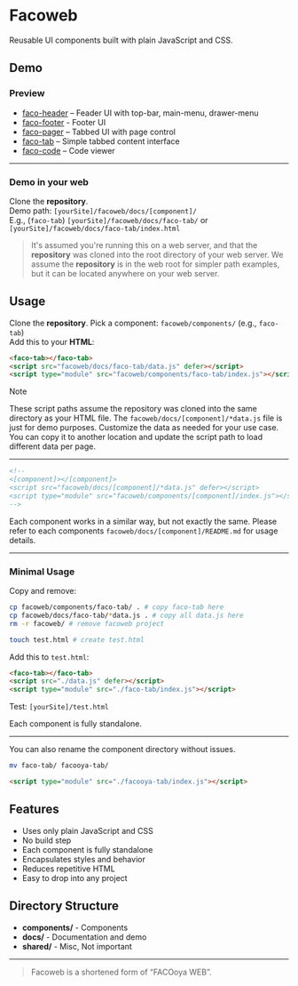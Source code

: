 
# Facoweb
Reusable UI components built with plain JavaScript and CSS. 

## Demo
### Preview
- [faco-header](https://facooya.github.io/docs/faco-header/) – Feader UI with top-bar, main-menu, drawer-menu
- [faco-footer](https://facooya.github.io/docs/faco-footer/) - Footer UI
- [faco-pager](https://facooya.github.io/docs/faco-pager/) – Tabbed UI with page control
- [faco-tab](https://facooya.github.io/docs/faco-tab/) – Simple tabbed content interface
- [faco-code](https://facooya.github.io/docs/faco-code/) – Code viewer
---
### Demo in your web
Clone the **repository**.   
Demo path: `[yourSite]/facoweb/docs/[component]/`  
E.g., (`faco-tab`) `[yourSite]/facoweb/docs/faco-tab/` or `[yourSite]/facoweb/docs/faco-tab/index.html`

> It's assumed you're running this on a web server, and that the **repository** was cloned into the root directory of your web server.
We assume the **repository** is in the web root for simpler path examples, but it can be located anywhere on your web server.  


## Usage
Clone the **repository**.
Pick a component: `facoweb/components/` (e.g., `faco-tab`)  
Add this to your **HTML**:
```html
<faco-tab></faco-tab>
<script src="facoweb/docs/faco-tab/data.js" defer></script>
<script type="module" src="facoweb/components/faco-tab/index.js"></script>
```
> [!NOTE]
> These script paths assume the repository was cloned into the same directory as your HTML file.
> The `facoweb/docs/[component]/*data.js` file is just for demo purposes.
Customize the data as needed for your use case.
You can copy it to another location and update the script path to load different data per page.
---
```html
<!-- 
<[component]></[component]>
<script src="facoweb/docs/[component]/*data.js" defer></script>
<script type="module" src="facoweb/components/[component]/index.js"></script>
-->
```
Each component works in a similar way, but not exactly the same.
Please refer to each components `facoweb/docs/[component]/README.md` for usage details.  

---
### Minimal Usage

Copy and remove:
```bash
cp facoweb/components/faco-tab/ . # copy faco-tab here
cp facoweb/docs/faco-tab/*data.js . # copy all data.js here
rm -r facoweb/ # remove facoweb project

touch test.html # create test.html
```
Add this to `test.html`:  
```html
<faco-tab></faco-tab>
<script src="./data.js" defer></script>
<script type="module" src="./faco-tab/index.js"></script>
```

Test: `[yourSite]/test.html`

Each component is fully standalone.

---
You can also rename the component directory without issues.
```bash
mv faco-tab/ facooya-tab/
```
```html
<script type="module" src="./facooya-tab/index.js"></script>
```

## Features
- Uses only plain JavaScript and CSS
- No build step
- Each component is fully standalone
- Encapsulates styles and behavior
- Reduces repetitive HTML
- Easy to drop into any project

## Directory Structure
- **components/** - Components
- **docs/** - Documentation and demo
- **shared/** - Misc, Not important

---

> Facoweb is a shortened form of “FACOoya WEB”.
